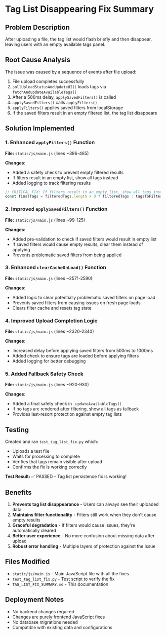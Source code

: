 # Tag List Disappearing Fix Summary

## Problem Description
After uploading a file, the tag list would flash briefly and then disappear, leaving users with an empty available tags panel.

## Root Cause Analysis
The issue was caused by a sequence of events after file upload:

1. File upload completes successfully
2. `pollUploadStatusAndUpdateUI()` loads tags via `fetchAndUpdateAvailableTags()`
3. After a 500ms delay, `applySavedFilters()` is called
4. `applySavedFilters()` calls `applyFilters()` 
5. `applyFilters()` applies saved filters from localStorage
6. If the saved filters result in an empty filtered list, the tag list disappears

## Solution Implemented

### 1. Enhanced `applyFilters()` Function
**File:** `static/js/main.js` (lines ~396-485)

**Changes:**
- Added a safety check to prevent empty filtered results
- If filters result in an empty list, show all tags instead
- Added logging to track filtering results

```javascript
// CRITICAL FIX: If filters result in an empty list, show all tags instead
const finalTags = filteredTags.length > 0 ? filteredTags : tagsToFilter;
```

### 2. Improved `applySavedFilters()` Function
**File:** `static/js/main.js` (lines ~99-125)

**Changes:**
- Added pre-validation to check if saved filters would result in empty list
- If saved filters would cause empty results, clear them instead of applying
- Prevents problematic saved filters from being applied

### 3. Enhanced `clearCacheOnLoad()` Function
**File:** `static/js/main.js` (lines ~2571-2590)

**Changes:**
- Added logic to clear potentially problematic saved filters on page load
- Prevents saved filters from causing issues on fresh page loads
- Clears filter cache and resets tag state

### 4. Improved Upload Completion Logic
**File:** `static/js/main.js` (lines ~2320-2340)

**Changes:**
- Increased delay before applying saved filters from 500ms to 1000ms
- Added check to ensure tags are loaded before applying filters
- Added logging for better debugging

### 5. Added Fallback Safety Check
**File:** `static/js/main.js` (lines ~920-930)

**Changes:**
- Added a final safety check in `_updateAvailableTags()`
- If no tags are rendered after filtering, show all tags as fallback
- Provides last-resort protection against empty tag lists

## Testing
Created and ran `test_tag_list_fix.py` which:
- Uploads a test file
- Waits for processing to complete
- Verifies that tags remain visible after upload
- Confirms the fix is working correctly

**Test Result:** ✅ PASSED - Tag list persistence fix is working!

## Benefits
1. **Prevents tag list disappearance** - Users can always see their uploaded data
2. **Maintains filter functionality** - Filters still work when they don't cause empty results
3. **Graceful degradation** - If filters would cause issues, they're automatically cleared
4. **Better user experience** - No more confusion about missing data after upload
5. **Robust error handling** - Multiple layers of protection against the issue

## Files Modified
- `static/js/main.js` - Main JavaScript file with all the fixes
- `test_tag_list_fix.py` - Test script to verify the fix
- `TAG_LIST_FIX_SUMMARY.md` - This documentation

## Deployment Notes
- No backend changes required
- Changes are purely frontend JavaScript fixes
- No database migrations needed
- Compatible with existing data and configurations 